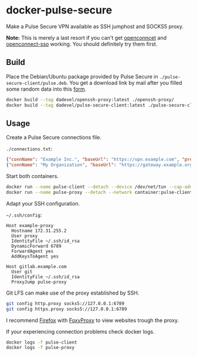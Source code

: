 # docker-pulse-secure

Make a Pulse Secure VPN available as SSH jumphost and SOCKS5 proxy.

**Note:** This is merely a last resort if you can't get [openconncet](https://gitlab.com/openconnect/openconnect) and [openconnect-sso](https://github.com/vlaci/openconnect-sso) working.
You should definitely try them first.

## Build

Place the Debian/Ubuntu package provided by Pulse Secure in `./pulse-secure-client/pulse.deb`.
You get a download link by mail after you filled some random data into this [form](https://www.pulsesecure.net/trynow/client-download/).

~~~ sh
docker build --tag dadevel/openssh-proxy:latest ./openssh-proxy/
docker build --tag dadevel/pulse-secure-client:latest ./pulse-secure-client/
~~~

## Usage

Create a Pulse Secure connections file.

`./connections.txt`:
~~~ json
{"connName": "Example Inc.", "baseUrl": "https://vpn.example.com", "preferredCert": ""}
{"connName": "My Organization", "baseUrl": "https://gateway.example.org", "preferredCert": ""}
~~~

Start both containers.

~~~ sh
docker run --name pulse-client --detach --device /dev/net/tun --cap-add net_admin --cap-add sys_admin --ip=172.31.255.2 --volume "$PWD/connections.txt:/data/.pulse_secure/pulse/.pulse_Connections.txt" --volume /tmp/.X11-unix:/tmp/.X11-unix --env DISPLAY --env "USER_ID=$(id -u)" --env "GROUP_ID=$(id -g)" dadevel/pulse-secure-client:latest
docker run --name pulse-proxy --detach --network container:pulse-client --volume ~/.ssh/id_rsa.pub:/data/.ssh/authorized_keys --env "USER_ID=$(id -u)" --env "GROUP_ID=$(id -g)" dadevel/openssh-proxy:latest
~~~

Adapt your SSH configuration.

`~/.ssh/config`:
~~~
Host example-proxy
  Hostname 172.31.255.2
  User proxy
  IdentityFile ~/.ssh/id_rsa
  DynamicForward 6789
  ForwardAgent yes
  AddKeysToAgent yes

Host gitlab.example.com
  User git
  IdentityFile ~/.ssh/id_rsa
  ProxyJump pulse-proxy
~~~

Git LFS can make use of the proxy established by SSH.

~~~ sh
git config http.proxy socks5://127.0.0.1:6789
git config https.proxy socks5://127.0.0.1:6789
~~~

I recommend [Firefox](https://www.mozilla.org/en-US/firefox/) with [FoxyProxy](https://github.com/foxyproxy/firefox-extension) to view websites trough the proxy.

If your experiencing connection problems check docker logs.

~~~ sh
docker logs -f pulse-client
docker logs -f pulse-proxy
~~~

